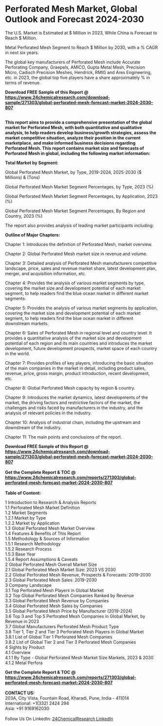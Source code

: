 <h1>Perforated Mesh Market, Global Outlook and Forecast 2024-2030</h1><p>
The U.S. Market is Estimated at $ Million in 2023, While China is Forecast to Reach $ Million.</p><p>
Metal Perforated Mesh Segment to Reach $ Million by 2030, with a % CAGR in next six years.</p><p>
The global key manufacturers of Perforated Mesh include Accurate Perforating Company, Graepels, AMICO, Gupta Metal Mesh, Precision Micro, Cadisch Precision Meshes, Hendrick, RMIG and Ares Engineering, etc. in 2023, the global top five players have a share approximately % in terms of revenue.</p><div><b>Download FREE Sample of this Report @ 
            <a href="https://www.24chemicalresearch.com/download-sample/271303/global-perforated-mesh-forecast-market-2024-2030-807">
            https://www.24chemicalresearch.com/download-sample/271303/global-perforated-mesh-forecast-market-2024-2030-807</a></b></div><br><p>
<strong>This report aims to provide a comprehensive presentation of the global market for Perforated Mesh, with both quantitative and qualitative analysis, to help readers develop business/growth strategies, assess the market competitive situation, analyze their position in the current marketplace, and make informed business decisions regarding Perforated Mesh. This report contains market size and forecasts of Perforated Mesh in global, including the following market information:</strong>
</p><p>
<strong>Total Market by Segment:</strong></p><p>
Global Perforated Mesh Market, by Type, 2019-2024, 2025-2030 ($ Millions) &amp; (Tons)</p><p>
Global Perforated Mesh Market Segment Percentages, by Type, 2023 (%)</p><p>
</p><p>
Global Perforated Mesh Market Segment Percentages, by Application, 2023 (%)</p><p>
</p><p>
Global Perforated Mesh Market Segment Percentages, By Region and Country, 2023 (%)</p><p>
</p><p>
The report also provides analysis of leading market participants including:</p><p>
</p><p>
</p><p>
</p><p><strong>Outline of Major Chapters:</strong></p><p>
</p><p>Chapter 1: Introduces the definition of Perforated Mesh, market overview.</p><p>
Chapter 2: Global Perforated Mesh market size in revenue and volume.</p><p>
Chapter 3: Detailed analysis of Perforated Mesh manufacturers competitive landscape, price, sales and revenue market share, latest development plan, merger, and acquisition information, etc.</p><p>
Chapter 4: Provides the analysis of various market segments by type, covering the market size and development potential of each market segment, to help readers find the blue ocean market in different market segments.</p><p>
Chapter 5: Provides the analysis of various market segments by application, covering the market size and development potential of each market segment, to help readers find the blue ocean market in different downstream markets.</p><p>
Chapter 6: Sales of Perforated Mesh in regional level and country level. It provides a quantitative analysis of the market size and development potential of each region and its main countries and introduces the market development, future development prospects, market space of each country in the world.</p><p>
Chapter 7: Provides profiles of key players, introducing the basic situation of the main companies in the market in detail, including product sales, revenue, price, gross margin, product introduction, recent development, etc.</p><p>
Chapter 8: Global Perforated Mesh capacity by region &amp; country.</p><p>
Chapter 9: Introduces the market dynamics, latest developments of the market, the driving factors and restrictive factors of the market, the challenges and risks faced by manufacturers in the industry, and the analysis of relevant policies in the industry.</p><p>
Chapter 10: Analysis of industrial chain, including the upstream and downstream of the industry.</p><p>
Chapter 11: The main points and conclusions of the report.</p><div><b>Download FREE Sample of this Report @ 
            <a href="https://www.24chemicalresearch.com/download-sample/271303/global-perforated-mesh-forecast-market-2024-2030-807">
            https://www.24chemicalresearch.com/download-sample/271303/global-perforated-mesh-forecast-market-2024-2030-807</a></b></div><br><div><b>Get the Complete Report & TOC @ 
            <a href="https://www.24chemicalresearch.com/reports/271303/global-perforated-mesh-forecast-market-2024-2030-807">
            https://www.24chemicalresearch.com/reports/271303/global-perforated-mesh-forecast-market-2024-2030-807</a></b></div><br>
            <b>Table of Content:</b><p>1 Introduction to Research & Analysis Reports<br />
    1.1 Perforated Mesh Market Definition<br />
    1.2 Market Segments<br />
        1.2.1 Market by Type<br />
        1.2.2 Market by Application<br />
    1.3 Global Perforated Mesh Market Overview<br />
    1.4 Features & Benefits of This Report<br />
    1.5 Methodology & Sources of Information<br />
        1.5.1 Research Methodology<br />
        1.5.2 Research Process<br />
        1.5.3 Base Year<br />
        1.5.4 Report Assumptions & Caveats<br />
2 Global Perforated Mesh Overall Market Size<br />
    2.1 Global Perforated Mesh Market Size: 2023 VS 2030<br />
    2.2 Global Perforated Mesh Revenue, Prospects & Forecasts: 2019-2030<br />
    2.3 Global Perforated Mesh Sales: 2019-2030<br />
3 Company Landscape<br />
    3.1 Top Perforated Mesh Players in Global Market<br />
    3.2 Top Global Perforated Mesh Companies Ranked by Revenue<br />
    3.3 Global Perforated Mesh Revenue by Companies<br />
    3.4 Global Perforated Mesh Sales by Companies<br />
    3.5 Global Perforated Mesh Price by Manufacturer (2019-2024)<br />
    3.6 Top 3 and Top 5 Perforated Mesh Companies in Global Market, by Revenue in 2023<br />
    3.7 Global Manufacturers Perforated Mesh Product Type<br />
    3.8 Tier 1, Tier 2 and Tier 3 Perforated Mesh Players in Global Market<br />
        3.8.1 List of Global Tier 1 Perforated Mesh Companies<br />
        3.8.2 List of Global Tier 2 and Tier 3 Perforated Mesh Companies<br />
4 Sights by Product<br />
    4.1 Overview<br />
        4.1.1 By Type - Global Perforated Mesh Market Size Markets, 2023 & 2030<br />
        4.1.2 Metal Perfora</p><div><b>Get the Complete Report & TOC @ 
            <a href="https://www.24chemicalresearch.com/reports/271303/global-perforated-mesh-forecast-market-2024-2030-807">
            https://www.24chemicalresearch.com/reports/271303/global-perforated-mesh-forecast-market-2024-2030-807</a></b></div><br><b>CONTACT US:</b><br>
            203A, City Vista, Fountain Road, Kharadi, Pune, India - 411014<br>
            International: +1(332) 2424 294<br>
            Asia: +91 9169162030 <br><br>
            Follow Us On LinkedIn: <a href="https://www.linkedin.com/company/24chemicalresearch/">24ChemicalResearch LinkedIn</a>